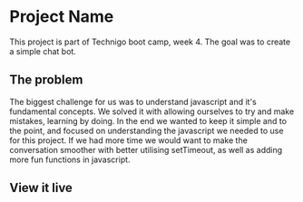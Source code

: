 # Project Name
This project is part of Technigo boot camp, week 4. The goal was to create a simple chat bot. 

## The problem

The biggest challenge for us was to understand javascript and it's fundamental concepts. We solved it with allowing ourselves to try and make mistakes, learning by doing. In the end we wanted to keep it simple and to the point, and focused on understanding the javascript we needed to use for this project. If we had more time we would want to make the conversation smoother with better utilising setTimeout, as well as adding more fun functions in javascript. 

## View it live


